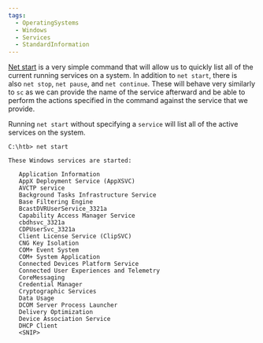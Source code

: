 ```yaml
---
tags:
  - OperatingSystems
  - Windows
  - Services
  - StandardInformation
---
```

[Net start](https://ss64.com/nt/net-service.html) is a very simple command that will allow us to quickly list all of the current running services on a system. In addition to `net start`, there is also `net stop`, `net pause`, and `net continue`. These will behave very similarly to `sc` as we can provide the name of the service afterward and be able to perform the actions specified in the command against the service that we provide.

Running `net start` without specifying a `service` will list all of the active services on the system.

```cmd-session
C:\htb> net start

These Windows services are started:

   Application Information
   AppX Deployment Service (AppXSVC)
   AVCTP service
   Background Tasks Infrastructure Service
   Base Filtering Engine
   BcastDVRUserService_3321a
   Capability Access Manager Service
   cbdhsvc_3321a
   CDPUserSvc_3321a
   Client License Service (ClipSVC)
   CNG Key Isolation
   COM+ Event System
   COM+ System Application
   Connected Devices Platform Service
   Connected User Experiences and Telemetry
   CoreMessaging
   Credential Manager
   Cryptographic Services
   Data Usage
   DCOM Server Process Launcher
   Delivery Optimization
   Device Association Service
   DHCP Client
   <SNIP>
```